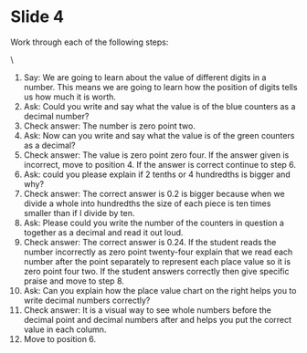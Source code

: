 # Slide 4

Work through each of the following steps:

\

1.  Say: We are going to learn about the value of different digits in a
    number. This means we are going to learn how the position of digits
    tells us how much it is worth.
2.  Ask: Could you write and say what the value is of the blue counters
    as a decimal number?
3.  Check answer: The number is zero point two.
4.  Ask: Now can you write and say what the value is of the green
    counters as a decimal?
5.  Check answer: The value is zero point zero four. If the answer given
    is incorrect, move to position 4. If the answer is correct continue
    to step 6.
6.  Ask: could you please explain if 2 tenths or 4 hundredths is bigger
    and why?
7.  Check answer: The correct answer is 0.2 is bigger because when we
    divide a whole into hundredths the size of each piece is ten times
    smaller than if I divide by ten.
8.  Ask: Please could you write the number of the counters in question a
    together as a decimal and read it out loud.
9.  Check answer: The correct answer is 0.24. If the student reads the
    number incorrectly as zero point twenty-four explain that we read
    each number after the point separately to represent each place value
    so it is zero point four two. If the student answers correctly then
    give specific praise and move to step 8.
10. Ask: Can you explain how the place value chart on the right helps
    you to write decimal numbers correctly?
11. Check answer: It is a visual way to see whole numbers before the
    decimal point and decimal numbers after and helps you put the
    correct value in each column.
12. Move to position 6.
